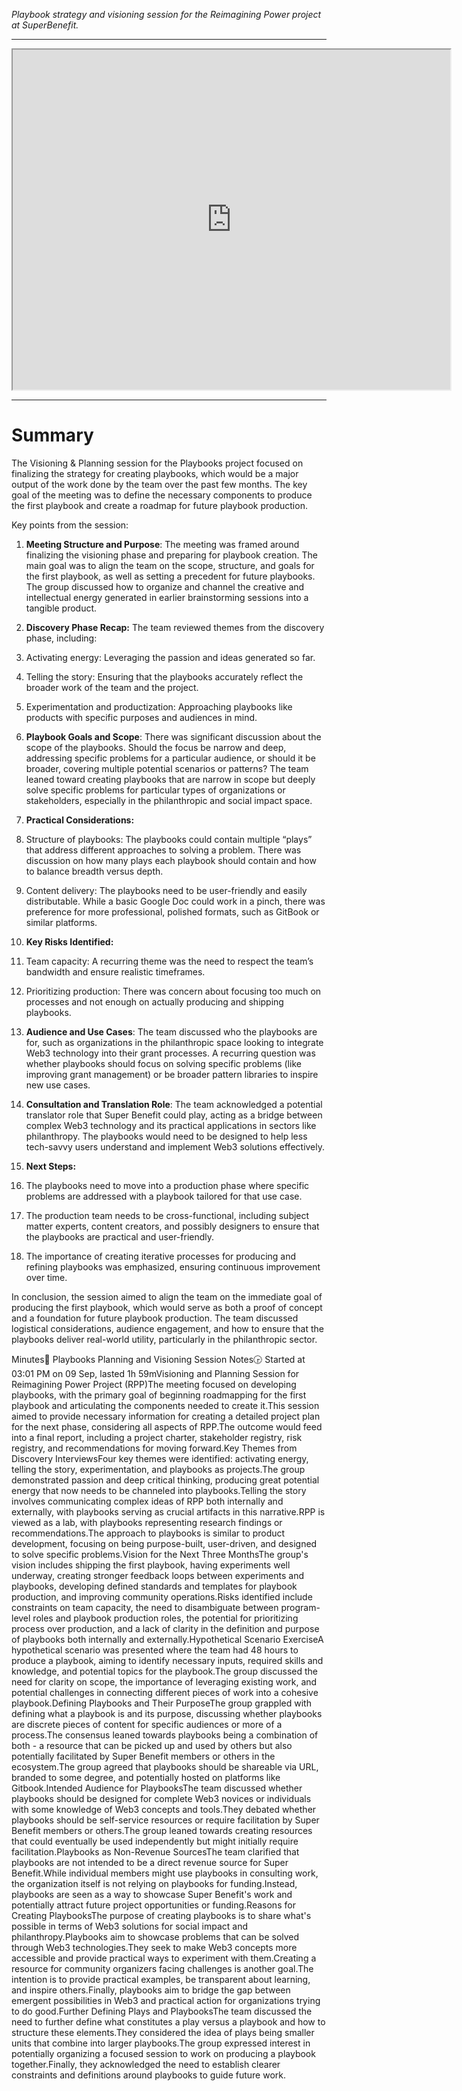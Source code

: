 _Playbook strategy and visioning session for the Reimagining Power project at SuperBenefit._

---


<iframe  width=700px height=544px src=https://docs.google.com/presentation/d/1b-fEu9jzHhM2dWrzB3oYOMDLzk13nPy-7GKMR09Cl2c/edit#slide=id.g2fdcd2eca65_0_650 ></iframe>


---

# Summary

The Visioning & Planning session for the Playbooks project focused on finalizing the strategy for creating playbooks, which would be a major output of the work done by the team over the past few months. The key goal of the meeting was to define the necessary components to produce the first playbook and create a roadmap for future playbook production.

Key points from the session:

1. **Meeting Structure and Purpose**: The meeting was framed around finalizing the visioning phase and preparing for playbook creation. The main goal was to align the team on the scope, structure, and goals for the first playbook, as well as setting a precedent for future playbooks. The group discussed how to organize and channel the creative and intellectual energy generated in earlier brainstorming sessions into a tangible product.

2. **Discovery Phase Recap:** The team reviewed themes from the discovery phase, including:


1. Activating energy: Leveraging the passion and ideas generated so far.

2. Telling the story: Ensuring that the playbooks accurately reflect the broader work of the team and the project.

3. Experimentation and productization: Approaching playbooks like products with specific purposes and audiences in mind.


1. **Playbook Goals and Scope**: There was significant discussion about the scope of the playbooks. Should the focus be narrow and deep, addressing specific problems for a particular audience, or should it be broader, covering multiple potential scenarios or patterns? The team leaned toward creating playbooks that are narrow in scope but deeply solve specific problems for particular types of organizations or stakeholders, especially in the philanthropic and social impact space.

2. **Practical Considerations:**


1. Structure of playbooks: The playbooks could contain multiple “plays” that address different approaches to solving a problem. There was discussion on how many plays each playbook should contain and how to balance breadth versus depth.

2. Content delivery: The playbooks need to be user-friendly and easily distributable. While a basic Google Doc could work in a pinch, there was preference for more professional, polished formats, such as GitBook or similar platforms.


1. **Key Risks Identified:**


1. Team capacity: A recurring theme was the need to respect the team’s bandwidth and ensure realistic timeframes.

2. Prioritizing production: There was concern about focusing too much on processes and not enough on actually producing and shipping playbooks.


1. **Audience and Use Cases**: The team discussed who the playbooks are for, such as organizations in the philanthropic space looking to integrate Web3 technology into their grant processes. A recurring question was whether playbooks should focus on solving specific problems (like improving grant management) or be broader pattern libraries to inspire new use cases.

2. **Consultation and Translation Role**: The team acknowledged a potential translator role that Super Benefit could play, acting as a bridge between complex Web3 technology and its practical applications in sectors like philanthropy. The playbooks would need to be designed to help less tech-savvy users understand and implement Web3 solutions effectively.

3. **Next Steps:**


1. The playbooks need to move into a production phase where specific problems are addressed with a playbook tailored for that use case.

2. The production team needs to be cross-functional, including subject matter experts, content creators, and possibly designers to ensure that the playbooks are practical and user-friendly.

3. The importance of creating iterative processes for producing and refining playbooks was emphasized, ensuring continuous improvement over time.

In conclusion, the session aimed to align the team on the immediate goal of producing the first playbook, which would serve as both a proof of concept and a foundation for future playbook production. The team discussed logistical considerations, audience engagement, and how to ensure that the playbooks deliver real-world utility, particularly in the philanthropic sector.

Minutes📝 Playbooks Planning and Visioning Session Notes🕞 Started at 03:01 PM on 09 Sep, lasted 1h 59mVisioning and Planning Session for Reimagining Power Project (RPP)The meeting focused on developing playbooks, with the primary goal of beginning roadmapping for the first playbook and articulating the components needed to create it.This session aimed to provide necessary information for creating a detailed project plan for the next phase, considering all aspects of RPP.The outcome would feed into a final report, including a project charter, stakeholder registry, risk registry, and recommendations for moving forward.Key Themes from Discovery InterviewsFour key themes were identified: activating energy, telling the story, experimentation, and playbooks as projects.The group demonstrated passion and deep critical thinking, producing great potential energy that now needs to be channeled into playbooks.Telling the story involves communicating complex ideas of RPP both internally and externally, with playbooks serving as crucial artifacts in this narrative.RPP is viewed as a lab, with playbooks representing research findings or recommendations.The approach to playbooks is similar to product development, focusing on being purpose-built, user-driven, and designed to solve specific problems.Vision for the Next Three MonthsThe group's vision includes shipping the first playbook, having experiments well underway, creating stronger feedback loops between experiments and playbooks, developing defined standards and templates for playbook production, and improving community operations.Risks identified include constraints on team capacity, the need to disambiguate between program-level roles and playbook production roles, the potential for prioritizing process over production, and a lack of clarity in the definition and purpose of playbooks both internally and externally.Hypothetical Scenario ExerciseA hypothetical scenario was presented where the team had 48 hours to produce a playbook, aiming to identify necessary inputs, required skills and knowledge, and potential topics for the playbook.The group discussed the need for clarity on scope, the importance of leveraging existing work, and potential challenges in connecting different pieces of work into a cohesive playbook.Defining Playbooks and Their PurposeThe group grappled with defining what a playbook is and its purpose, discussing whether playbooks are discrete pieces of content for specific audiences or more of a process.The consensus leaned towards playbooks being a combination of both - a resource that can be picked up and used by others but also potentially facilitated by Super Benefit members or others in the ecosystem.The group agreed that playbooks should be shareable via URL, branded to some degree, and potentially hosted on platforms like Gitbook.Intended Audience for PlaybooksThe team discussed whether playbooks should be designed for complete Web3 novices or individuals with some knowledge of Web3 concepts and tools.They debated whether playbooks should be self-service resources or require facilitation by Super Benefit members or others.The group leaned towards creating resources that could eventually be used independently but might initially require facilitation.Playbooks as Non-Revenue SourcesThe team clarified that playbooks are not intended to be a direct revenue source for Super Benefit.While individual members might use playbooks in consulting work, the organization itself is not relying on playbooks for funding.Instead, playbooks are seen as a way to showcase Super Benefit's work and potentially attract future project opportunities or funding.Reasons for Creating PlaybooksThe purpose of creating playbooks is to share what's possible in terms of Web3 solutions for social impact and philanthropy.Playbooks aim to showcase problems that can be solved through Web3 technologies.They seek to make Web3 concepts more accessible and provide practical ways to experiment with them.Creating a resource for community organizers facing challenges is another goal.The intention is to provide practical examples, be transparent about learning, and inspire others.Finally, playbooks aim to bridge the gap between emergent possibilities in Web3 and practical action for organizations trying to do good.Further Defining Plays and PlaybooksThe team discussed the need to further define what constitutes a play versus a playbook and how to structure these elements.They considered the idea of plays being smaller units that combine into larger playbooks.The group expressed interest in potentially organizing a focused session to work on producing a playbook together.Finally, they acknowledged the need to establish clearer constraints and definitions around playbooks to guide future work.
